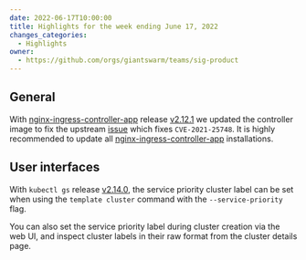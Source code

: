 ```yaml
---
date: 2022-06-17T10:00:00
title: Highlights for the week ending June 17, 2022
changes_categories:
  - Highlights
owner:
  - https://github.com/orgs/giantswarm/teams/sig-product
---
```

## General

With [nginx-ingress-controller-app](https://github.com/giantswarm/nginx-ingress-controller-app) release [v2.12.1](https://github.com/giantswarm/nginx-ingress-controller-app/blob/master/CHANGELOG.md#2121---2022-06-09) we updated the controller image to fix the upstream [issue](https://github.com/kubernetes/ingress-nginx/issues/8686) which fixes `CVE-2021-25748`.
It is highly recommended to update all [nginx-ingress-controller-app](https://github.com/giantswarm/nginx-ingress-controller-app) installations.

## User interfaces

With `kubectl gs` release [v2.14.0](https://github.com/giantswarm/kubectl-gs/releases/tag/v2.14.0), the service priority cluster label can be set when using the `template cluster` command with the `--service-priority` flag.

You can also set the service priority label during cluster creation via the web UI, and inspect cluster labels in their raw format from the cluster details page.



